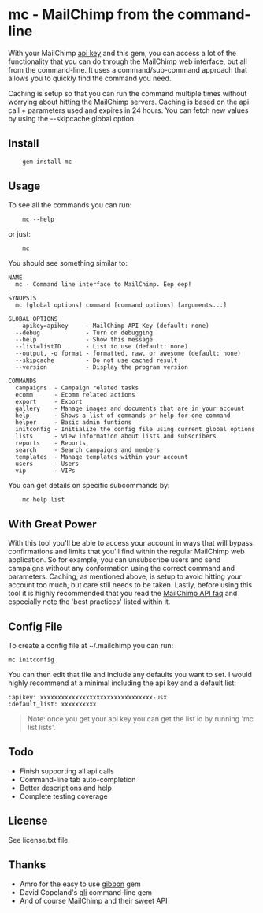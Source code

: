 # mc - MailChimp from the command-line
With your MailChimp [api key](http://admin.mailchimp.com/account/api) and this gem, you can access a lot of the functionality that you can do through the MailChimp web interface, but all from the command-line. It uses a command/sub-command approach that allows you to quickly find the command you need.

Caching is setup so that you can run the command multiple times without worrying about hitting the MailChimp servers. Caching is based on the api call + parameters used and expires in 24 hours. You can fetch new values by using the --skipcache global option.

## Install
```sh
    gem install mc
```

## Usage
To see all the commands you can run:
```
    mc --help
```
or just:

```
    mc
```


You should see something similar to:

    NAME
      mc - Command line interface to MailChimp. Eep eep!

    SYNOPSIS
      mc [global options] command [command options] [arguments...]

    GLOBAL OPTIONS
      --apikey=apikey     - MailChimp API Key (default: none)
      --debug             - Turn on debugging
      --help              - Show this message
      --list=listID       - List to use (default: none)
      --output, -o format - formatted, raw, or awesome (default: none)
      --skipcache         - Do not use cached result
      --version           - Display the program version

    COMMANDS
      campaigns  - Campaign related tasks
      ecomm      - Ecomm related actions
      export     - Export
      gallery    - Manage images and documents that are in your account
      help       - Shows a list of commands or help for one command
      helper     - Basic admin funtions
      initconfig - Initialize the config file using current global options
      lists      - View information about lists and subscribers
      reports    - Reports
      search     - Search campaigns and members
      templates  - Manage templates within your account
      users      - Users
      vip        - VIPs


You can get details on specific subcommands by:

```
    mc help list
```

## With Great Power
With this tool you'll be able to access your account in ways that will bypass confirmations and limits that you'll find within the regular MailChimp web application. So for example, you can unsubscribe users and send campaigns without any conformation using the correct command and parameters. Caching, as mentioned above, is setup to avoid hitting your account too much, but care still needs to be taken. Lastly, before using this tool it is highly recommended that you read the [MailChimp API faq](http://apidocs.mailchimp.com/api/faq/) and especially note the 'best practices' listed within it.


## Config File
To create a config file at ~/.mailchimp you can run:

	mc initconfig

You can then edit that file and include any defaults you want to set. I would highly recommend at a minimal including the api key and a default list:

	:apikey: xxxxxxxxxxxxxxxxxxxxxxxxxxxxxxxx-usx
	:default_list: xxxxxxxxxx

> Note: once you get your api key you can get the list id by running 'mc list lists'.

## Todo
* Finish supporting all api calls
* Command-line tab auto-completion
* Better descriptions and help
* Complete testing coverage

## License
See license.txt file.

## Thanks
 * Amro for the easy to use [gibbon](https://github.com/amro/gibbon) gem
 * David Copeland's [gli](https://github.com/davetron5000/gli) command-line gem
 * And of course MailChimp and their sweet API
